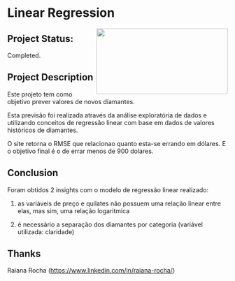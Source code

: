 # Linear Regression

<img align="right" src="https://tse3.mm.bing.net/th?id=OIP.MyN-7gobSbPiDqXMo0WcBgHaED&pid=Api&P=0&w=315&h=173"  width="300" height="150">

## Project Status:

Completed.

## Project Description

Este projeto tem como objetivo prever valores de novos diamantes. 

Esta previsão foi realizada através da análise exploratória de dados e utilizando conceitos de regressão linear com base em dados de valores históricos de diamantes.

O site retorna o RMSE que relacionao quanto esta-se errando em dólares. E o objetivo final é o de errar menos de 900 dolares.

## Conclusion

Foram obtidos 2 insights com o modelo de regressão linear realizado:

1) as variáveis de preço e quilates não possuem uma relação linear entre elas, mas sim, uma relação logaritmica

2) é necessário a separação dos diamantes por categoria (variável utilizada: claridade)

## Thanks

Raiana Rocha (https://www.linkedin.com/in/raiana-rocha/)
